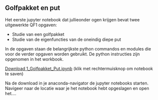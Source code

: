 ## Golfpakket en put

Het eerste jupyter notebook dat jullieonder ogen krijgen bevat twee uitgewerkte QF1 opgaven:

  * Studie van een golfpakket
  * Studie van de eigenfuncties van de oneindig diepe put
  
In de opgaven staan de belangrijkste python commandos en modules die voor de verder opgaven 
worden gebruikt. De python instructies zijn opgenomen in het workbook.

[Download 1_Golfpakket_Put.ipynb](1_Golfpakket_Put.ipynb) (klik met rechtermuisknop om notebook te saven)

Na de download in je anaconda-navigator de jupyter notebooks starten. 
Navigeer naar de locatie waar je het notebook hebt opgeslagen en open het.... 


